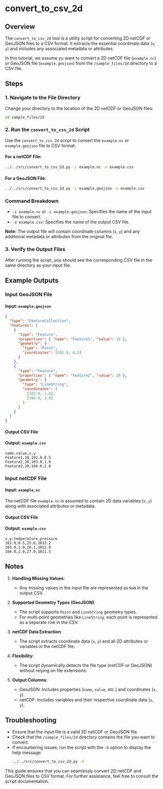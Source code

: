 # convert_to_csv_2d

## Overview

The `convert_to_csv_2d` tool is a utility script for converting 2D netCDF or GeoJSON files to a CSV format. It extracts the essential coordinate data (`x`, `y`) and includes any associated metadata or attributes.

In this tutorial, we assume yu want to convert a 2D netCDF file (`example.nc`) or GeoJSON file (`example.geojson`) from the `/sample_files/2d` directory to a CSV file.

## Steps

### 1. **Navigate to the File Directory**

Change your directory to the location of the 2D netCDF or GeoJSON files:

```bash
cd sample_files/2d
```

### 2. **Run the `convert_to_csv_2d` Script**

Use the `convert_to_csv_2d` script to convert the `example.nc` or `example.geojson` file to CSV format:

#### For a netCDF File:

```bash
../../src/convert_to_csv_2d.py -i example.nc -o example.csv
```

#### For a GeoJSON File:

```bash
../../src/convert_to_csv_2d.py -i example.geojson -o example.csv
```

### Command Breakdown

- `-i example.nc` or `-i example.geojson`: Specifies the name of the input file to convert.
- `-o example.csv`: Specifies the name of the output CSV file.

**Note:** The output file will contain coordinate columns (`x`, `y`) and any additional metadata or attributes from the original file.

### 3. **Verify the Output Files**

After running the script, you should see the corresponding CSV file in the same directory as your input file.

## Example Outputs

### Input GeoJSON File

#### Input: `example.geojson`

```json
{
  "type": "FeatureCollection",
  "features": [
    {
      "type": "Feature",
      "properties": { "name": "Feature1", "value": 10 },
      "geometry": {
        "type": "Point",
        "coordinates": [102.0, 0.5]
      }
    },
    {
      "type": "Feature",
      "properties": { "name": "Feature2", "value": 20 },
      "geometry": {
        "type": "LineString",
        "coordinates": [
          [103.0, 1.0],
          [104.0, 2.0]
        ]
      }
    }
  ]
}
```

#### Output CSV File

#### Output: `example.csv`

```csv
name,value,x,y
Feature1,10,102.0,0.5
Feature2,20,103.0,1.0
Feature2,20,104.0,2.0
```

### Input netCDF File

#### Input: `example.nc`

The netCDF file `example.nc` is assumed to contain 2D data variables (`x`, `y`) along with associated attributes or metadata.

#### Output CSV File

#### Output: `example.csv`

```csv
x,y,temperature,pressure
102.0,0.5,25.6,1013.2
103.0,1.0,26.1,1012.8
104.0,2.0,27.0,1011.5
```

## Notes

1. **Handling Missing Values**:

   - Any missing values in the input file are represented as `NaN` in the output CSV.

2. **Supported Geometry Types (GeoJSON)**:

   - The script supports `Point` and `LineString` geometry types.
   - For multi-point geometries like `LineString`, each point is represented as a separate row in the CSV.

3. **netCDF Data Extraction**:

   - The script extracts coordinate data (`x`, `y`) and all 2D attributes or variables in the netCDF file.

4. **Flexibility**:

   - The script dynamically detects the file type (netCDF or GeoJSON) without relying on file extensions.

5. **Output Columns**:
   - GeoJSON: Includes properties (`name`, `value`, etc.) and coordinates (`x`, `y`).
   - netCDF: Includes variables and their respective coordinate data (`x`, `y`).

## Troubleshooting

- Ensure that the input file is a valid 2D netCDF or GeoJSON file.
- Check that the `/sample_files/2d` directory contains the file you want to convert.
- If encountering issues, run the script with the `-h` option to display the help message:
  ```bash
  ../../src/convert_to_csv_2d.py -h
  ```

This guide ensures that you can seamlessly convert 2D netCDF and GeoJSON files to CSV format. For further assistance, feel free to consult the script documentation.
